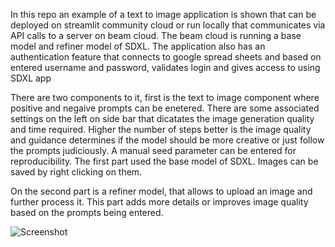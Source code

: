 In this repo an example of a text to image application is shown that can be deployed on streamlit community cloud or run locally that communicates via API calls to a server on beam cloud. The beam cloud is running a base model and refiner model of SDXL. The application also has an authentication feature that connects to google spread sheets and based on entered username and password, validates login and gives access to using SDXL app

There are two components to it, first is the text to image component where positive and negaive prompts can be enetered. There are some associated settings on the left on side bar that dicatates the image generation quality and time required. Higher the number of steps better is the image quality and guidance determines if the model should be more creative or just follow the prompts judiciously. A manual seed parameter can be entered for reproducibility. The first part used the base model of SDXL. Images can be saved by right clicking on them.

On the second part is a refiner model, that allows to upload an image and further process it. This part adds more details or improves image quality based on the prompts being entered.

![Screenshot](https://i.ibb.co/W3ZPngr/Screenshot-2024-03-13-at-1-07-38-AM.png)
